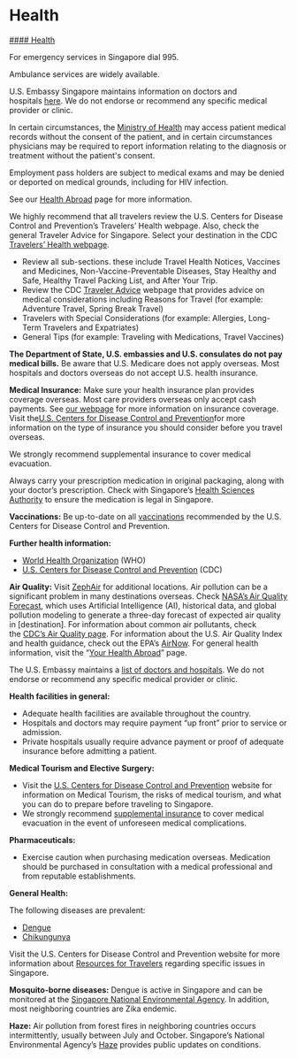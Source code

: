 # Health

[#### Health](javascript:void(0); "Health")

For emergency services in Singapore dial 995.

Ambulance services are widely available.

U.S. Embassy Singapore maintains information on doctors and hospitals [here](https://sg.usembassy.gov/medical-facilities/). We do not endorse or recommend any specific medical provider or clinic.

In certain circumstances, the [Ministry of Health](https://www.moh.gov.sg/) may access patient medical records without the consent of the patient, and in certain circumstances physicians may be required to report information relating to the diagnosis or treatment without the patient's consent.

Employment pass holders are subject to medical exams and may be denied or deported on medical grounds, including for HIV infection.

See our [Health Abroad](https://travel.state.gov/content/travel/en/international-travel/before-you-go/your-health-abroad.html) page for more information.

We highly recommend that all travelers review the U.S. Centers for Disease Control and Prevention’s Travelers’ Health webpage. Also, check the general Traveler Advice for Singapore. Select your destination in the CDC [Travelers’ Health webpage](https://wwwnc.cdc.gov/travel).

* Review all sub-sections. these include Travel Health Notices, Vaccines and Medicines, Non-Vaccine-Preventable Diseases, Stay Healthy and Safe, Healthy Travel Packing List, and After Your Trip.
* Review the CDC [Traveler Advice](https://wwwnc.cdc.gov/travel) webpage that provides advice on medical considerations including Reasons for Travel (for example: Adventure Travel, Spring Break Travel)
* Travelers with Special Considerations (for example: Allergies, Long-Term Travelers and Expatriates)
* General Tips (for example: Traveling with Medications, Travel Vaccines)

**The Department of State, U.S. embassies and U.S. consulates do not pay medical bills.** Be aware that U.S. Medicare does not apply overseas. Most hospitals and doctors overseas do not accept U.S. health insurance.

**Medical Insurance:** Make sure your health insurance plan provides coverage overseas. Most care providers overseas only accept cash payments. See [our webpage](https://travel.state.gov/content/travel/en/international-travel/before-you-go/your-health-abroad/Insurance_Coverage_Overseas.html) for more information on insurance coverage. Visit the[U.S. Centers for Disease Control and Prevention](https://www.cdc.gov/)for more information on the type of insurance you should consider before you travel overseas.

We strongly recommend supplemental insurance to cover medical evacuation.

Always carry your prescription medication in original packaging, along with your doctor’s prescription. Check with Singapore’s [Health Sciences Authority](https://www.hsa.gov.sg/) to ensure the medication is legal in Singapore.

**Vaccinations:** Be up-to-date on all [vaccinations](https://wwwnc.cdc.gov/travel/destinations/traveler/none/singapore) recommended by the U.S. Centers for Disease Control and Prevention.

**Further health information:**

* [World Health Organization](https://www.who.int/) (WHO)
* [U.S. Centers for Disease Control and Prevention](https://www.cdc.gov/) (CDC)

**Air Quality:** Visit [ZephAir](https://zephair.stategdi.cloud/locations) for additional locations. Air pollution can be a significant problem in many destinations overseas. Check [NASA’s Air Quality Forecast](https://aeronet.gsfc.nasa.gov/new_web/aqforecast), which uses Artificial Intelligence (AI), historical data, and global pollution modeling to generate a three-day forecast of expected air quality in [destination]. For information about common air pollutants, check the [CDC’s Air Quality page](https://www.cdc.gov/air-quality/pollutants/). For information about the U.S. Air Quality Index and health guidance, check out the EPA’s [AirNow](https://www.airnow.gov/aqi/aqi-basics/). For general health information, visit the “[Your Health Abroad](https://travel.state.gov/content/travel/en/international-travel/before-you-go/your-health-abroad.html)” page.

The U.S. Embassy maintains a [list of doctors and hospitals](https://sg.usembassy.gov/medical-facilities/). We do not endorse or recommend any specific medical provider or clinic.

**Health facilities in general:**

* Adequate health facilities are available throughout the country.
* Hospitals and doctors may require payment “up front” prior to service or admission.
* Private hospitals usually require advance payment or proof of adequate insurance before admitting a patient.

**Medical Tourism and Elective Surgery:**

* Visit the [U.S. Centers for Disease Control and Prevention](https://www.cdc.gov/) website for information on Medical Tourism, the risks of medical tourism, and what you can do to prepare before traveling to Singapore.
* We strongly recommend [supplemental insurance](https://travel.state.gov/content/travel/en/international-travel/before-you-go/your-health-abroad/Insurance_Coverage_Overseas.html) to cover medical evacuation in the event of unforeseen medical complications.

**Pharmaceuticals:**

* Exercise caution when purchasing medication overseas. Medication should be purchased in consultation with a medical professional and from reputable establishments.

**General Health:**

The following diseases are prevalent:

* [Dengue](https://www.cdc.gov/dengue/index.html)
* [Chikungunya](https://www.cdc.gov/chikungunya/about/index.html)

Visit the U.S. Centers for Disease Control and Prevention website for more information about [Resources for Travelers](https://wwwnc.cdc.gov/travel) regarding specific issues in Singapore.

**Mosquito-borne diseases:** Dengue is active in Singapore and can be monitored at the [Singapore National Environmental Agency](https://www.nea.gov.sg/). In addition, most neighboring countries are Zika endemic.

**Haze:** Air pollution from forest fires in neighboring countries occurs intermittently, usually between July and October. Singapore’s National Environmental Agency’s [Haze](https://www.haze.gov.sg/) provides public updates on conditions.
